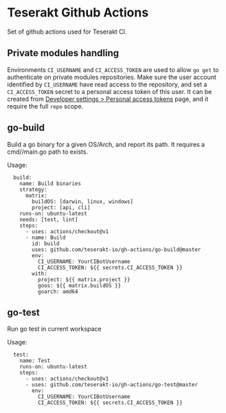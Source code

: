 # Teserakt Github Actions

Set of github actions used for Teserakt CI.

## Private modules handling

Environments `CI_USERNAME` and `CI_ACCESS_TOKEN` are used to allow `go get` to authenticate on private modules repositories. Make sure the user account identified by `CI_USERNAME` have read access to the repository, and set a `CI_ACCESS_TOKEN` secret to a personal access token of this user. It can be created from [Developer settings > Personal access tokens](https://github.com/settings/tokens/new) page, and it require the full `repo` scope.

## go-build

Build a go binary for a given OS/Arch, and report its path. It requires a cmd/<project>/main.go path to exists.

Usage:
```
  build:
    name: Build binaries
    strategy:
      matrix:
        buildOS: [darwin, linux, windows]
        project: [api, cli]
    runs-on: ubuntu-latest
    needs: [test, lint]
    steps:
      - uses: actions/checkout@v1
      - name: Build
        id: build
        uses: github.com/teserakt-io/gh-actions/go-build@master
        env:
          CI_USERNAME: YourCIBotUsername
          CI_ACCESS_TOKEN: ${{ secrets.CI_ACCESS_TOKEN }}
        with:
          project: ${{ matrix.project }}
          goos: ${{ matrix.buildOS }}
          goarch: amd64
```

## go-test

Run go test in current workspace

Usage:
```
  test:
    name: Test
    runs-on: ubuntu-latest
    steps:
      - uses: actions/checkout@v1
      - uses: github.com/teserakt-io/gh-actions/go-test@master
        env:
          CI_USERNAME: YourCIBotUsername
          CI_ACCESS_TOKEN: ${{ secrets.CI_ACCESS_TOKEN }}
```

